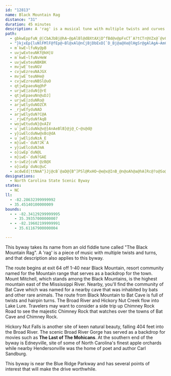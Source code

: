 ```yaml
---
id: "12813"
name: Black Mountain Rag
distance: "31"
duration: 45 minutes
description: A 'rag' is a musical tune with multiple twists and curves up and down the scale. The roads along this route also have multiple twists and turns.
path:
  - gbkwEppfuN_@|CbAJbBj@hA~@pAlBl@dBXtAXjD^fBd@v@pFxCT`A?tCTr@VZx@`@vGfAn@Dd@?hE_AbAEhAP`GlB~Bd@fAj@hBbCh@pCnAxBnAdA|CdBdAlAl@lAbB`HNLbCHj@Rb@Zl@r@h@bAnBlFrBnBj@XpBXtFjBtCdAjDfBvCD|A`@t@d@|@xAn@d@`@BdDy@t@CjJxDrAxA~CfEzInHn@^hEbAvBrBjHnDfH~Dz@~@fBrCh@^hAZ~Aa@h@EnAL~Ab@n@r@v@lEh@t@pJrCrE~AlIjE~GnFbF`FrDrEbJ~Mv@r@dBt@zEbAxA`@r@j@|DlEhDfBnA|@fFpFd@~@LpACdAu@xDCf@Bd@x@dBjAfAVd@TnBHjBTlAxEfP~GbWdBnE|@bBbCzCzBdC
  - "}kjxEp{luNlFMlF@fEp@~Bl@xAl@nCjBjDbExD[`D_Bj@a@Xe@lHgSr@gAlAgA~AmCnMuY~@mAt@e@hAxAXx@Ep@m@lDB`@P\\`Al@J^O`@_BvAi@r@m@tAAv@TzAXn@d@`@n@FzDa@TKbBaCx@aDDkAOw@}AwDAw@Ns@^e@xAmAn@mBRSvFoA`BGl@Y|@gBJk@IYk@q@Ia@T_@b@Dh@rADl@IfAk@hBc@fA_@XmBd@sCzCKP?ZVRNAjAyBz@s@|@Wt@?l@Mz@y@^S|B@h@c@jAkB`Ay@ZEbBJb@K^q@D{@Oy@m@cBAm@Nu@^k@n@En@Xf@J~C_BTXb@mDpFkBp@y@`BaD~AaAlAmBxCeDbEgCfCgEVyAbB_AlAyDn@e@\\EJW?a@_AaFR]^Pn@vB^l@b@RV?b@M|BeBpJyEpHaA~AwAx@mArAm@t@EvGiHl@uAhBaAlEgB^sARsBdAkB|A{AhDWr@Y`HaI`BgCjBkFbIq^~Koj@|D{Qz@oBlBeCvDgBzAqAbAgBX_B@qBKu@}@sBRw@fAeB`@ShC|@fAKlBy@`@Eb@Ph@l@lB`If@r@bAJfAYxA_AxQcOhRsPjO}PdB_B`FaBrAKx@g@d@_DvA}B^iCO_D_@mANg@ZORBn@xAX^h@LnCe@lAVdAl@xBlBb@|@j@`Cr@XlHaCtFsC|CkChD_E|CeCbDuArE_DXa@Ji@HoBbA}AJaBLSn@e@zI_CjAAfCd@dBhBvAdAlJD~GS~Ae@lHuIbBSlDD~@ZbAxAxBlE`IzKn@fBR~@JdANrE\\~B`AnCjDjEbAjAt@`@r@JxA?|Dy@t@Et@DfA^x@f@hDfDfCpDbGnKb@dAd@xBBtCI`AStAu@nBqDtGs@|Aa@rASnCAxIZrDx@xB|@jAn@f@xDlBx@pANlABdAm@zHB`BJv@b@nAz@bAp@`@p@Pv@DzAQ\\SdA_AvFgJnAsAlBgArFsB`B}@lH{FtAm@lAYhE]pDeB~Ai@jEEdBFlAd@lEfDvHvEnR|JhG~CjCfAxC~AnAXfE@t@Hl@Z^^dAfCf@n@rDrAt@f@lB`FjA|@f@Ln@E|EgAfMm@pALdFfCh@PpAJrD?rAL~CfAfUhObBdApA^pBPbCFdD_@hCm@lBaAlCqC|A_A~@SvF_@~Aw@xB{Ar@K|@Ld@Xn@hANdACf@Gd@Wn@sBbCWf@SpA@~@Lf@^r@RPrClAbC^nDLr@Vb@Zh@~@t@~En@nBr@nAd@`@rAp@lFxAvE|B`JnAvIh@bEp@Tg@vCeDh@eAb@{Bh@y@Zy@h@aE"
  - m`kwE~lfuNy@pB
  - uvjwExteuNKf@kH|U
  - m`kwE~lfuNvHeW
  - uvjwExteuNBKBK
  - mvjwE`teuNGV
  - cvjwEzreuNAJGX
  - mvjwE`teuNHe@
  - cvjwEzreuNBSl@uO
  - qtjwEpaeuNq@hP
  - urjwE|zduN{@rE
  - qtjwEpaeuNn@uDJ]
  - urjwE|zduNRo@
  - arjwElyduNOZCR
  - _rjwEfyduNAD
  - arjwElyduN?C@A
  - _rjwEfyduNfAqB
  - wojwEtuduN}@xAIV
  - u`jwEliduNk@v@}AnAeBlB}@j@_C~@s@d@
  - y}iwElcduNw@xBc@dA
  - u`jwEliduNzA_E
  - m}iwE~`duN?JK`A
  - y}iwElcduNJmA
  - o}iwEp`duN@L
  - m}iwE~`duN?GAE
  - s~iwEz{cuN`@zB@X
  - o}iwEp`duNc@uC
  - acdwEd|ttNmA^}Jj@cB`@aD@{B^]PSl@RxHO~@e@x@InB_@n@oAh@a@hA[Rc@?o@So@e@UkAIoA?_EIi@SSk@IiCz@wCxBy@z@CXB|@l@dDCl@Od@_Bx@sA`@yCdBcCfBc@^]l@A\J`@lAvC@x@Wn@g@\k@?}DkA_AFo@V}@~@iEtISf@C|ALxCJf@NPTF\ExAiAhA]h@FTd@?r@uAnAIl@EfASl@k@\]?_@KcDyBo@Ac@Ri@r@_BhEIhAEtBTlTOfB}A|JAxAd@dGR~@h@`AhBpBXh@d@dIRfFC~BYfEiAzHCxBLd@^j@fC`CZjA?lAK`@c@v@_@RsEnBmBn@cAKcEeCy@Gm@R{@xAmBdE{@|CmDdOsCbDc@v@oAdRg@pC{@jCOn@_@`LcAdGi@nG}@jCoEtKmBtIoBzEYxBIx@BjAT`DnAzGBnCM\g@n@wBxB}@fBOd@oBnO_@t@y@bAO`@Y~A}@~AA~@HlA@xB`CzGHlAIhAyAhE]d@eB~AcBtDYdAsCfNSlCYl@cBdB_@t@EbB\~C
designations:
  - North Carolina State Scenic Byway
states:
  - NC
ll:
  - -82.28632399999992
  - 35.45140100000009
bounds:
  - - -82.34129299999995
    - 35.39357000000007
  - - -82.19602199999991
    - 35.61167900000004

---
```


This byway takes its name from an old fiddle tune called "The Black Mountain Rag". A 'rag' is a piece of music with multiple twists and turns, and that description also applies to this byway.

The route begins at exit 64 off 1-40 near Black Mountain, resort community named for the Mountain range that serves as a backdrop for the town. Mount Mitchell, which stands among the Black Mountains, is the highest mountain east of the Mississippi River. Nearby, you'll find the community of Bat Cave which was named for a nearby cave that was inhabited by bats and other rare animals. The route from Black Mountain to Bat Cave is full of twists and hairpin turns. The Broad River and Hickory Nut Creek flow into Lake Lure. Travelers may want to consider a side trip up Chimney Rock Road to see the majestic Chimney Rock that watches over the towns of Bat Cave and Chimney Rock.

Hickory Nut Falls is another site of keen natural beauty, falling 404 feet into the Broad River. The scenic Broad River Gorge has served as a backdrop for movies such as __The Last of The Mohicans__. At the southern end of the byway is Edneyville, site of some of North Carolina's finest apple orchards while nearby Hendersonville was the home of poet and author Carl Sandburg.

This byway is near the Blue Ridge Parkway and has several points of interest that will make the drive worthwhile.

